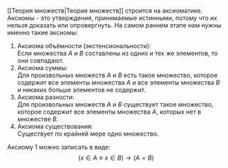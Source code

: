 [[Теория множеств|Теория множеств]] строится на аксиоматике. Аксиомы - это утверждения, принимаемые истинными, потому что их нельзя доказать или опровергнуть. На самом раннем этапе нам нужны именно такие аксиомы:
1. Аксиома объёмности (экстенсиональности): \
    Если множества $A$ и $B$ составлены из одних и тех же элементов, то они совпадают.
1. Аксиома суммы: \
    Для произвольных множеств $A$ и $B$ есть такое множество, которое содержит все элементы множества $A$ и все элементы множества $B$ и никаких больше элементов не содержит.
1. Аксиома разности: \
    Для произвольных множеств $A$ и $B$ существует такое множество, которое содержит все элементы множества $A$, которых нет в множестве $B$. 
1. Аксиома существования: \
    Существует по крайней мере одно множество.

Аксиому 1 можно записать в виде:
$$
(x \in A \equiv x \in B) \to (A = B)
$$